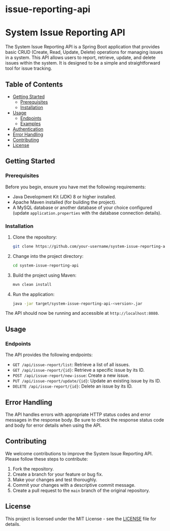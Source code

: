 # issue-reporting-api
# System Issue Reporting API

The System Issue Reporting API is a Spring Boot application that provides basic CRUD (Create, Read, Update, Delete) operations for managing issues in a system. This API allows users to report, retrieve, update, and delete issues within the system. It is designed to be a simple and straightforward tool for issue tracking.

## Table of Contents

- [Getting Started](#getting-started)
  - [Prerequisites](#prerequisites)
  - [Installation](#installation)
- [Usage](#usage)
  - [Endpoints](#endpoints)
  - [Examples](#examples)
- [Authentication](#authentication)
- [Error Handling](#error-handling)
- [Contributing](#contributing)
- [License](#license)

## Getting Started

### Prerequisites

Before you begin, ensure you have met the following requirements:

- Java Development Kit (JDK) 8 or higher installed.
- Apache Maven installed (for building the project).
- A MySQL database or another database of your choice configured (update `application.properties` with the database connection details).

### Installation

1. Clone the repository:

   ```bash
   git clone https://github.com/your-username/system-issue-reporting-api.git
   ```

2. Change into the project directory:

   ```bash
   cd system-issue-reporting-api
   ```

3. Build the project using Maven:

   ```bash
   mvn clean install
   ```

4. Run the application:

   ```bash
   java -jar target/system-issue-reporting-api-<version>.jar
   ```

The API should now be running and accessible at `http://localhost:8080`.

## Usage

### Endpoints

The API provides the following endpoints:

- `GET /api/issue-report/list`: Retrieve a list of all issues.
- `GET /api/issue-report/{id}`: Retrieve a specific issue by its ID.
- `POST /api/issue-report/new-issue`: Create a new issue.
- `PUT /api/issue-report/update/{id}`: Update an existing issue by its ID.
- `DELETE /api/issue-report/{id}`: Delete an issue by its ID.


## Error Handling

The API handles errors with appropriate HTTP status codes and error messages in the response body. Be sure to check the response status code and body for error details when using the API.

## Contributing

We welcome contributions to improve the System Issue Reporting API. Please follow these steps to contribute:

1. Fork the repository.
2. Create a branch for your feature or bug fix.
3. Make your changes and test thoroughly.
4. Commit your changes with a descriptive commit message.
5. Create a pull request to the `main` branch of the original repository.

## License

This project is licensed under the MIT License - see the [LICENSE](LICENSE) file for details.
